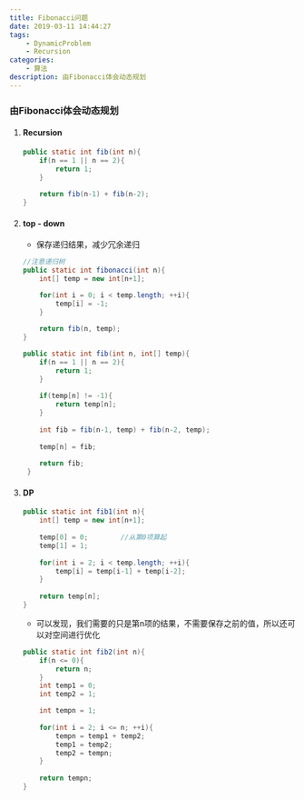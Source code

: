 ```yaml
---
title: Fibonacci问题
date: 2019-03-11 14:44:27
tags:
    - DynamicProblem
    - Recursion
categories:  
    - 算法
description: 由Fibonacci体会动态规划
---
```



### 由Fibonacci体会动态规划

1. #### Recursion  
    ``` java
    public static int fib(int n){
        if(n == 1 || n == 2){
            return 1;
        }
        
        return fib(n-1) + fib(n-2);
	}
    ```
2. #### top - down  
    + 保存递归结果，减少冗余递归

    ``` java
    //注意递归树
	public static int fibonacci(int n){
		int[] temp = new int[n+1];

		for(int i = 0; i < temp.length; ++i){
			temp[i] = -1;
		}
		
		return fib(n, temp);
	}
	
	public static int fib(int n, int[] temp){
		if(n == 1 || n == 2){
			return 1;
		}
		
		if(temp[n] != -1){
			return temp[n];
		}
		
		int fib = fib(n-1, temp) + fib(n-2, temp);
		
		temp[n] = fib;
		
		return fib;
	 }
    ```

3. #### DP

    ``` java
    public static int fib1(int n){
		int[] temp = new int[n+1];
		
		temp[0] = 0;		//从第0项算起
		temp[1] = 1;
		
		for(int i = 2; i < temp.length; ++i){
			temp[i] = temp[i-1] + temp[i-2];
		}
			
		return temp[n];
	}  
    
    ```  
    + 可以发现，我们需要的只是第n项的结果，不需要保存之前的值，所以还可以对空间进行优化  

    ``` java
    public static int fib2(int n){
		if(n <= 0){
			return n;
		}
		int temp1 = 0;
		int temp2 = 1;

		int tempn = 1;
		
		for(int i = 2; i <= n; ++i){
			tempn = temp1 + temp2;
			temp1 = temp2;
			temp2 = tempn;
		}
		
		return tempn;
	}
    ```
